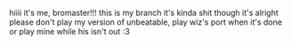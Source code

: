 hiiii
it's me, bromaster!!!
this is my branch
it's kinda shit though
it's alright
please don't play my version of unbeatable, play wiz's port when it's done
or play mine while his isn't out :3
